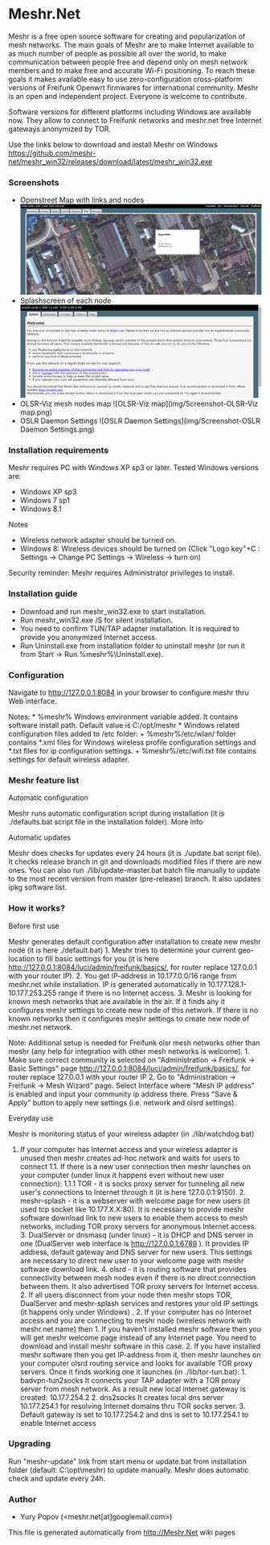 # Meshr.Net

   Meshr is a free open source software for creating and popularization
   of mesh networks. The main goals of Meshr are to make Internet
   available to as much number of people as possible all over the world,
   to make communication between people free and depend only on mesh
   network members and to make free and accurate Wi-Fi positioning. To
   reach these goals it makes available easy to use zero-configuration
   cross-platform versions of Freifunk Openwrt firmwares for
   international community. Meshr is an open and independent project.
   Everyone is welcome to contribute.
   
   Software versions for different platforms including Windows are
   available now. They allow to connect to Freifunk networks and
   meshr.net free Internet gateways anonymized by TOR.

   Use the links below to download and install Meshr on Windows
   https://github.com/meshr-net/meshr_win32/releases/download/latest/meshr_win32.exe
   
### Screenshots

* Openstreet Map with links and nodes
![Screenshot-FF-Map](img/Screenshot-FF-Map.jpg)
* Splashscreen of each node
![Splashscreen](img/Screenshot-Splashscreen.png)
* OLSR-Viz mesh nodes map
![OLSR-Viz map](img/Screenshot-OLSR-Viz map.png)
* OSLR Daemon Settings
![OSLR Daemon Settings](img/Screenshot-OSLR Daemon Settings.png)

### Installation requirements
 
Meshr requires PC with Windows XP sp3 or later. Tested Windows
versions are:

* Windows XP sp3
* Windows 7 sp1
* Windows 8.1
 
Notes

* Wireless network adapter should be turned on.
* Windows 8: Wireless devices should be turned on (Click "Logo
 key"+C : Settings -> Change PC Settings -> Wireless -> turn on)
 
Security reminder: Meshr requires Administrator privileges to install.
   

### Installation guide

* Download and run meshr_win32.exe to start installation.
* Run meshr_win32.exe /S for silent installation.
* You need to confirm TUN/TAP adapter installation. It is required
to provide you anonymized Internet access.
* Run Uninstall.exe from installation folder to uninstall meshr (or
run it from Start -> Run %meshr%\Uninstall.exe).
       

### Configuration

   Navigate to http://127.0.0.1:8084 in your browser to configure meshr
   thru Web interface.
   
   Notes:
     *  %meshr% Windows environment variable added. It contains software
       install path. Default value is C:/opt/meshr
     * Windows related configuration files added to /etc folder:
          + %meshr%/etc/wlan/ folder contains *.xml files for Windows
            wireless profile configuration settings and *.txt files for
            ip configuration settings.
          + %meshr%/etc/wifi.txt file contains settings for default
            wireless adapter.
       

### Meshr feature list

  Automatic configuration
  
   Meshr runs automatic configuration script during installation (it is
   ./defaults.bat script file in the installation folder). More info
   
  Automatic updates
  
   Meshr does checks for updates every 24 hours (it is ./update.bat
   script file). It checks release branch in git and downloads modified
   files if there are new ones. You can also run ./lib/update-master.bat
   batch file manually to update to the most recent version from master
   (pre-release) branch. It also updates ipkg software list.

### How it works?
       
Before first use

   Meshr generates default configuration after installation to create new
   meshr node (it is here ./default.bat)
    1. Meshr tries to determine your current geo-location to fill basic
       settings for you (it is here
       http://127.0.0.1:8084/luci/admin/freifunk/basics/, for router
       replace 127.0.0.1 with your router IP).
    2. You get IP-address in 10.177.0.0/16 range from meshr.net while
       installation. IP is generated automatically in
       10.177.128.1-10.177.253.255 range if there is no Internet access.
    3. Meshr is looking for known mesh networks that are available in the
       air. If it finds any it configures meshr settings to create new
       node of this network. If there is no known networks then it
       configures meshr settings to create new node of meshr.net network.
       
   Note: Additional setup is needed for Freifunk olsr mesh networks other
   than meshr (any help for integration with other mesh networks is
   welcome).
    1. Make sure correct community is selected on "Administration ->
       Freifunk -> Basic Settings" page
       http://127.0.0.1:8084/luci/admin/freifunk/basics/, for router
       replace 127.0.0.1 with your router IP
    2. Go to "Administration -> Freifunk -> Mesh Wizard" page. Select
       Interface where "Mesh IP address" is enabled and input your
       community ip address there. Press "Save & Apply" button to apply
       new settings (i.e. network and olsrd settings).
       
Everyday use

Meshr is monitoring status of your wireless adapter (in
./lib/watchdog.bat)
1. If your computer has Internet access and your wireless adapter is
unused then meshr creates ad-hoc network and waits for users to
connect
1.1. If there is a new user connection then meshr launches on your
computer (under linux it happens even without new user
connection):
1.1.1 TOR - it is socks proxy server for tunneling all new
user's connections to Internet through it (it is here
127.0.0.1:9150).
              2. meshr-splash - it is a webserver with welcome page for
                 new users (it used tcp socket like 10.177.X.X:80). It is
                 necessary to provide meshr software download link to new
                 users to enable them access to mesh networks, including
                 TOR proxy servers for anonymous Internet access.
              3. DualServer or dnsmasq (under linux) - it is DHCP and DNS
                 server in one (DualServer web interface is
                 http://127.0.0.1:6789 ). It provides IP address, default
                 gateway and DNS server for new users. This settings are
                 necessary to direct new user to your welcome page with
                 meshr software download link.
              4. olsrd - it is routing software that provides
                 connectivity between mesh nodes even if there is no
                 direct connection between them. It also advertised TOR
                 proxy servers for Internet access.
         2. If all users disconnect from your node then meshr stops TOR,
            DualServer and meshr-splash services and restores your old IP
            settings (it happens only under Windows) .
    2. If your computer has no Internet access and you are connecting to
       meshr node (wireless network with meshr.net name) then
         1. If you haven't installed meshr software then you will get
            meshr welcome page instead of any Internet page. You need to
            download and install meshr software in this case.
         2. If you have installed meshr software then you get IP-address
            from it, then meshr launches on your computer olsrd routing
            service and looks for available TOR proxy servers. Once it
            finds working one it launches (in ./lib/tor-tun.bat):
              1. badvpn-tun2socks It connects your TAP adapter with a TOR
                 proxy server from mesh network. As a result new local
                 internet gateway is created: 10.177.254.2
              2. dns2socks It creates local dns server 10.177.254.1 for
                 resolving Internet domains thru TOR socks server.
              3. Default gateway is set to 10.177.254.2 and dns is set to
                 10.177.254.1 to enable Internet access
       

### Upgrading

   Run "meshr-update" link from start menu or update.bat from
   installation folder (default: C:\opt\meshr) to update manually. Meshr
   does automatic check and update every 24h.

### Author ###

* Yury Popov (<meshr.net[at]googlemail.com>)

This file is generated automatically from http://Meshr.Net wiki pages